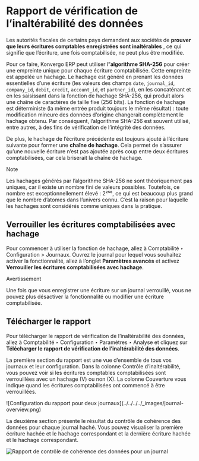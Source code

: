 # Rapport de vérification de l’inaltérabilité des données

Les autorités fiscales de certains pays demandent aux sociétés de **prouver
que leurs écritures comptables enregistrées sont inaltérables** , ce qui
signifie que l’écriture, une fois comptabilisée, ne peut plus être modifiée.

Pour ce faire, Konvergo ERP peut utiliser l”**algorithme SHA-256** pour créer une
empreinte unique pour chaque écriture comptabilisée. Cette empreinte est
appelée un hachage. Le hachage est généré en prenant les données essentielles
d’une écriture (les valeurs des champs `date`, `journal_id`, `company_id`,
`debit`, `credit`, `account_id`, et `partner_id`), en les concaténant et en
les saisissant dans la fonction de hachage SHA-256, qui produit alors une
chaîne de caractères de taille fixe (256 bits). La fonction de hachage est
déterministe (la même entrée produit toujours le même résultat) : toute
modification mineure des données d’origine changerait complètement le hachage
obtenu. Par conséquent, l’algorithme SHA-256 est souvent utilisé, entre
autres, à des fins de vérification de l’intégrité des données.

De plus, le hachage de l’écriture précédente est toujours ajouté à l’écriture
suivante pour former une **chaîne de hachage**. Cela permet de s’assurer
qu’une nouvelle écriture n’est pas ajoutée après coup entre deux écritures
comptabilisées, car cela briserait la chaîne de hachage.

<div class="alert alert-primary">
<p class="alert-title">
Note</p><p>Les hachages générés par l’algorithme SHA-256 ne sont théoriquement pas uniques, car il existe un nombre fini de valeurs possibles. Toutefois, ce nombre est exceptionnellement élevé : 2²⁵⁶, ce qui est beaucoup plus grand que le nombre d’atomes dans l’univers connu. C’est la raison pour laquelle les hachages sont considérés comme uniques dans la pratique.</p>
</div>

## Verrouiller les écritures comptabilisées avec hachage

Pour commencer à utiliser la fonction de hachage, allez à Comptabilité ‣
Configuration > Journaux. Ouvrez le journal pour lequel vous souhaitez activer
la fonctionnalité, allez à l’onglet **Paramètres avancés** et activez
**Verrouiller les écritures comptabilisées avec hachage**.

<div class="alert alert-warning">
<p class="alert-title">
Avertissement</p><p>Une fois que vous enregistrer une écriture sur un journal verrouillé, vous ne pouvez plus désactiver la fonctionnalité ou modifier une écriture comptabilisée.</p>
</div>

## Télécharger le rapport

Pour télécharger le rapport de vérification de l’inaltérabilité des données,
allez à Comptabilité ‣ Configuration ‣ Paramètres ‣ Analyse et cliquez sur
**Télécharger le rapport de vérification de l’inaltérabilité des données**.

La première section du rapport est une vue d’ensemble de tous vos journaux et
leur configuration. Dans la colonne Contrôle d’inaltérabilité, vous pouvez
voir si les écritures comptables comptabilisées sont verrouillées avec un
hachage (V) ou non (X). La colonne Couverture vous indique quand les écritures
comptabilisées ont commencé à être verrouillées.

![Configuration du rapport pour deux journaux](../../../../_images/journal-
overview.png)

La deuxième section présente le résultat du contrôle de cohérence des données
pour chaque journal haché. Vous pouvez visualiser la première écriture hachée
et le hachage correspondant et la dernière écriture hachée et le hachage
correspondant.

![Rapport de contrôle de cohérence des données pour un
journal](../../../../_images/data-consistency-check.png)

